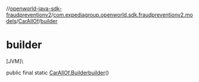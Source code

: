 //[openworld-java-sdk-fraudpreventionv2](../../../index.md)/[com.expediagroup.openworld.sdk.fraudpreventionv2.models](../index.md)/[CarAllOf](index.md)/[builder](builder.md)

# builder

[JVM]\

public final static [CarAllOf.Builder](-builder/index.md)[builder](builder.md)()
